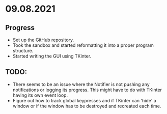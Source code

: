 # 09.08.2021
## Progress
- Set up the GitHub repository.
- Took the sandbox and started reformatting it into a proper program structure.
- Started writing the GUI using TKinter.

## TODO:
- There seems to be an issue where the Notifier is not pushing any notifications or logging its progress. This might have to do with TKinter having its own event loop.
- Figure out how to track global keypresses and if TKinter can 'hide' a window or if the window has to be destroyed and recreated each time. 
